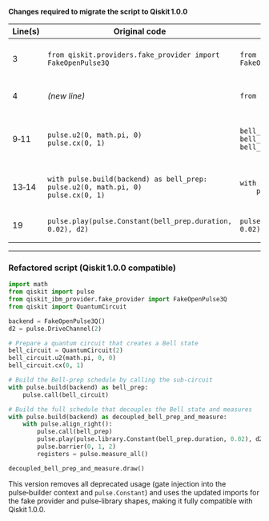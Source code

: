 **Changes required to migrate the script to Qiskit 1.0.0**

| Line(s) | Original code | Updated code | Why the change is needed |
|---------|---------------|--------------|--------------------------|
| 3 | `from qiskit.providers.fake_provider import FakeOpenPulse3Q` | `from qiskit_ibm_provider.fake_provider import FakeOpenPulse3Q` | `qiskit.providers.fake_provider` was removed in Qiskit 1.0 – use the fake‑provider package that ships with `qiskit_ibm_provider`. |
| 4 | *(new line)* | `from qiskit import QuantumCircuit` | Needed to replace deprecated gate‑injection into the pulse‑builder context. |
| 9‑11 | `pulse.u2(0, math.pi, 0)`<br>`pulse.cx(0, 1)` | `bell_circuit = QuantumCircuit(2)`<br>`bell_circuit.u2(math.pi, 0, 0)`<br>`bell_circuit.cx(0, 1)` | Injecting circuit gates (`pulse.u2`, `pulse.cx`, …) inside `pulse.build` is deprecated; instead build a quantum‑circuit sub‑routine and call it. |
| 13‑14 | `with pulse.build(backend) as bell_prep:`<br>`pulse.u2(0, math.pi, 0)`<br>`pulse.cx(0, 1)` | `with pulse.build(backend) as bell_prep:`<br>`    pulse.call(bell_circuit)` | The above replacement turns the Bell‑prep into a sub‑circuit call, avoiding deprecated gate injection. |
| 19 | `pulse.play(pulse.Constant(bell_prep.duration, 0.02), d2)` | `pulse.play(pulse.library.Constant(bell_prep.duration, 0.02), d2)` | `pulse.Constant` is a deprecated parametric pulse; use the pulse‑library shape instead. |

---

### Refactored script (Qiskit 1.0.0 compatible)

```python
import math
from qiskit import pulse
from qiskit_ibm_provider.fake_provider import FakeOpenPulse3Q
from qiskit import QuantumCircuit

backend = FakeOpenPulse3Q()
d2 = pulse.DriveChannel(2)

# Prepare a quantum circuit that creates a Bell state
bell_circuit = QuantumCircuit(2)
bell_circuit.u2(math.pi, 0, 0)
bell_circuit.cx(0, 1)

# Build the Bell‑prep schedule by calling the sub‑circuit
with pulse.build(backend) as bell_prep:
    pulse.call(bell_circuit)

# Build the full schedule that decouples the Bell state and measures
with pulse.build(backend) as decoupled_bell_prep_and_measure:
    with pulse.align_right():
        pulse.call(bell_prep)
        pulse.play(pulse.library.Constant(bell_prep.duration, 0.02), d2)
        pulse.barrier(0, 1, 2)
        registers = pulse.measure_all()

decoupled_bell_prep_and_measure.draw()
```

This version removes all deprecated usage (gate injection into the pulse‑builder context and `pulse.Constant`) and uses the updated imports for the fake provider and pulse‑library shapes, making it fully compatible with Qiskit 1.0.0.